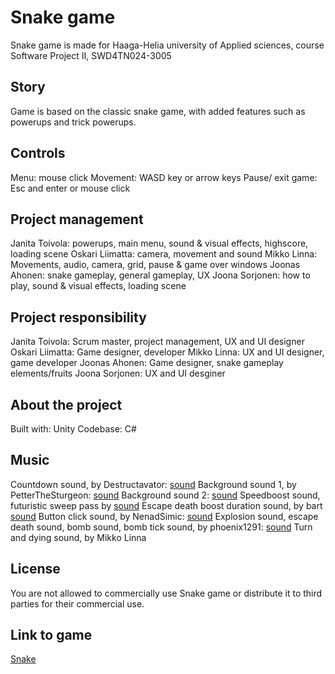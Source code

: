 # Snake game

Snake game is made for Haaga-Helia university of Applied sciences, course Software Project II, SWD4TN024-3005

## Story

Game is based on the classic snake game, with added features such as powerups and trick powerups.

## Controls

Menu: mouse click
Movement: WASD key or arrow keys
Pause/ exit game: Esc and enter or mouse click

## Project management

Janita Toivola: powerups, main menu, sound & visual effects, highscore, loading scene
Oskari Liimatta: camera, movement and sound
Mikko Linna: Movements, audio, camera, grid, pause & game over windows
Joonas Ahonen: snake gameplay, general gameplay, UX
Joona Sorjonen: how to play, sound & visual effects, loading scene

## Project responsibility

Janita Toivola: Scrum master, project management, UX and UI designer
Oskari Liimatta: Game designer, developer
Mikko Linna: UX and UI designer, game developer
Joonas Ahonen: Game designer, snake gameplay elements/fruits
Joona Sorjonen: UX and UI desginer

## About the project

Built with: Unity
Codebase: C#

## Music

Countdown sound, by Destructavator: [sound](https://opengameart.org/content/countdown)
Background sound 1, by PetterTheSturgeon: [sound](https://opengameart.org/content/space-music-blind-shift)
Background sound 2: [sound](https://www.dl-sounds.com/royalty-free/sci-fi-pulse-loop/)
Speedboost sound, futuristic sweep pass by [sound](https://mixkit.co/free-sound-effects/sweep/)
Escape death boost duration sound, by bart [sound](https://opengameart.org/content/heartbeat-sounds)
Button click sound, by NenadSimic: [sound](https://opengameart.org/content/menu-selection-click)
Explosion sound, escape death sound, bomb sound, bomb tick sound, by phoenix1291: [sound](https://opengameart.org/content/sound-effects-mini-pack15)
Turn and dying sound, by Mikko Linna

## License

You are not allowed to commercially use Snake game or distribute it to third parties for their commercial use.

## Link to game

[Snake](https://emiliajt.itch.io/snake)
